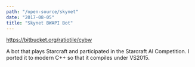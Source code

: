 ```yaml
---
path: "/open-source/skynet"
date: "2017-08-05"
title: "Skynet BWAPI Bot"
---
```


https://bitbucket.org/ratiotile/cybw

A bot that plays Starcraft and participated in the Starcraft AI Competition. I ported it to modern C++ so that it compiles under VS2015.
